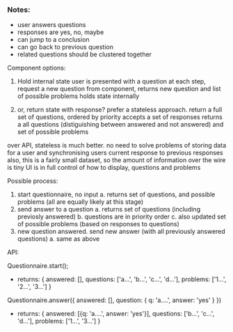 ### Notes:


- user answers questions
- responses are yes, no, maybe
- can jump to a conclusion
- can go back to previous question
- related questions should be clustered together


Component options:
1. Hold internal state
user is presented with a question at each step,
request a new question from component,
returns new question and list of possible problems
holds state internally

2. or, return state with response?
prefer a stateless approach. return a full set of questions,
ordered by priority
accepts a set of responses
returns a all questions (distiguishing between answered and not answered)
and set of possible problems

over API, stateless is much better.
no need to solve problems of storing data for a user
and synchronising users current response to previous responses
also, this is a fairly small dataset, so the amount of information over the wire is tiny
UI is in full control of how to display, questions and problems

Possible process:
1. start questionnaire, no input
    a. returns set of questions, and possible problems (all are equally likely at this stage)
2. send answer to a question
    a. returns set of questions (including previosly answered)
    b. questions are in priority order
    c. also updated set of possible problems (based on responses to questions)
3. new question answered. send new answer (with all previously answered questions)
    a. same as above


API:

Questionnaire.start();

- returns: 
{
    answered: [],
    questions: ['a...', 'b...', 'c...', 'd...'],
    problems: ['1...', '2...', '3...']
}

Questionnaire.answer({
    answered: [],
    question: {
        q: 'a....',
        answer: 'yes'
    }
})

- returns: 
{
    answered: [{q: 'a....', answer: 'yes'}],
    questions: ['b...', 'c...', 'd...'],
    problems: ['1...', '3...']
}
